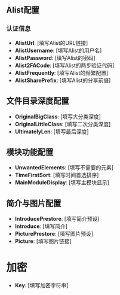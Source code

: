 ## Alist配置

### 认证信息
- **AlistUrl**: [填写Alist的URL链接]
- **AlistUsername**: [填写Alist的用户名]
- **AlistPassword**: [填写Alist的密码]
- **Alist2FACode**: [填写Alist的两步验证代码]
- **AlistFrequently**: [填写Alist的频繁配置]
- **AlistSharePrefix**: [填写Alist的分享前缀]

## 文件目录深度配置
- **OriginalBigClass**: [填写大分类深度]
- **OriginalLittleClass**: [填写二次分类深度]
- **UltimatelyLen**: [填写最后深度]

## 模块功能配置
- **UnwantedElements**: [填写不需要的元素]
- **TimeFirstSort**: [填写时间首选排序]
- **MainModuleDisplay**: [填写主模块显示]

## 简介与图片配置
- **IntroducePrestore**: [填写简介预设]
- **Introduce**: [填写简介]
- **PicturePrestore**: [填写图片预设]
- **Picture**: [填写图片链接]

# 加密

- **Key**: [填写加密字符串]